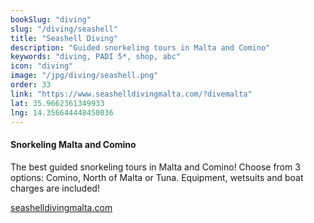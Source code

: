 ```yaml
---
bookSlug: "diving"
slug: "/diving/seashell"
title: "Seashell Diving"
description: "Guided snorkeling tours in Malta and Comino"
keywords: "diving, PADI 5*, shop, abc"
icon: "diving"
image: "/jpg/diving/seashell.png"
order: 33
link: "https://www.seashelldivingmalta.com/?divemalta"
lat: 35.9662361349933
lng: 14.356644448450036
---
```

#### Snorkeling Malta and Comino

The best guided snorkeling tours in Malta and Comino! Choose from 3 options: Comino, North of Malta or Tuna. Equipment, wetsuits and boat charges are included!

[seashelldivingmalta.com](https://seashelldivingmalta.com)
